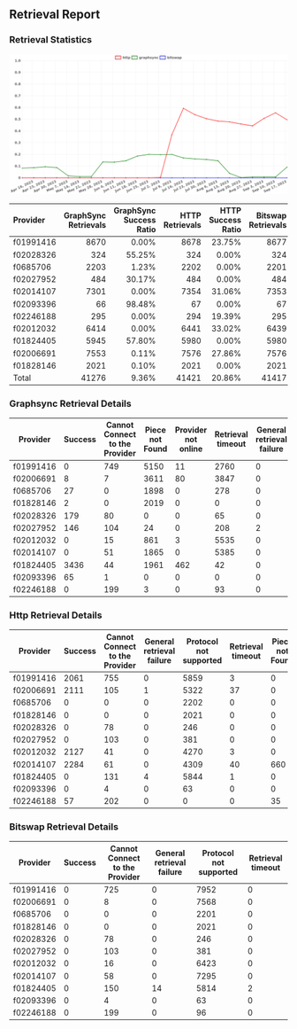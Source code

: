 ## Retrieval Report
### Retrieval Statistics
<img src="https://raw.githubusercontent.com/data-preservation-programs/filplus-checker-assets/main/filecoin-project/filecoin-plus-large-datasets/issues/1711/1695266764327.png"/>

| Provider  | GraphSync Retrievals | GraphSync Success Ratio | HTTP Retrievals | HTTP Success Ratio | Bitswap Retrievals | Bitswap Success Ratio |
| :-------- | -------------------: | ----------------------: | --------------: | -----------------: | -----------------: | --------------------: |
| f01991416 |                 8670 |                   0.00% |            8678 |             23.75% |               8677 |                 0.00% |
| f02028326 |                  324 |                  55.25% |             324 |              0.00% |                324 |                 0.00% |
| f0685706  |                 2203 |                   1.23% |            2202 |              0.00% |               2201 |                 0.00% |
| f02027952 |                  484 |                  30.17% |             484 |              0.00% |                484 |                 0.00% |
| f02014107 |                 7301 |                   0.00% |            7354 |             31.06% |               7353 |                 0.00% |
| f02093396 |                   66 |                  98.48% |              67 |              0.00% |                 67 |                 0.00% |
| f02246188 |                  295 |                   0.00% |             294 |             19.39% |                295 |                 0.00% |
| f02012032 |                 6414 |                   0.00% |            6441 |             33.02% |               6439 |                 0.00% |
| f01824405 |                 5945 |                  57.80% |            5980 |              0.00% |               5980 |                 0.00% |
| f02006691 |                 7553 |                   0.11% |            7576 |             27.86% |               7576 |                 0.00% |
| f01828146 |                 2021 |                   0.10% |            2021 |              0.00% |               2021 |                 0.00% |
| Total     |                41276 |                   9.36% |           41421 |             20.86% |              41417 |                 0.00% |

### Graphsync Retrieval Details
| Provider  | Success | Cannot Connect to the Provider | Piece not Found | Provider not online | Retrieval timeout | General retrieval failure |
| --------- | ------- | ------------------------------ | --------------- | ------------------- | ----------------- | ------------------------- |
| f01991416 | 0       | 749                            | 5150            | 11                  | 2760              | 0                         |
| f02006691 | 8       | 7                              | 3611            | 80                  | 3847              | 0                         |
| f0685706  | 27      | 0                              | 1898            | 0                   | 278               | 0                         |
| f01828146 | 2       | 0                              | 2019            | 0                   | 0                 | 0                         |
| f02028326 | 179     | 80                             | 0               | 0                   | 65                | 0                         |
| f02027952 | 146     | 104                            | 24              | 0                   | 208               | 2                         |
| f02012032 | 0       | 15                             | 861             | 3                   | 5535              | 0                         |
| f02014107 | 0       | 51                             | 1865            | 0                   | 5385              | 0                         |
| f01824405 | 3436    | 44                             | 1961            | 462                 | 42                | 0                         |
| f02093396 | 65      | 1                              | 0               | 0                   | 0                 | 0                         |
| f02246188 | 0       | 199                            | 3               | 0                   | 93                | 0                         |

### Http Retrieval Details
| Provider  | Success | Cannot Connect to the Provider | General retrieval failure | Protocol not supported | Retrieval timeout | Piece not Found |
| --------- | ------- | ------------------------------ | ------------------------- | ---------------------- | ----------------- | --------------- |
| f01991416 | 2061    | 755                            | 0                         | 5859                   | 3                 | 0               |
| f02006691 | 2111    | 105                            | 1                         | 5322                   | 37                | 0               |
| f0685706  | 0       | 0                              | 0                         | 2202                   | 0                 | 0               |
| f01828146 | 0       | 0                              | 0                         | 2021                   | 0                 | 0               |
| f02028326 | 0       | 78                             | 0                         | 246                    | 0                 | 0               |
| f02027952 | 0       | 103                            | 0                         | 381                    | 0                 | 0               |
| f02012032 | 2127    | 41                             | 0                         | 4270                   | 3                 | 0               |
| f02014107 | 2284    | 61                             | 0                         | 4309                   | 40                | 660             |
| f01824405 | 0       | 131                            | 4                         | 5844                   | 1                 | 0               |
| f02093396 | 0       | 4                              | 0                         | 63                     | 0                 | 0               |
| f02246188 | 57      | 202                            | 0                         | 0                      | 0                 | 35              |

### Bitswap Retrieval Details
| Provider  | Success | Cannot Connect to the Provider | General retrieval failure | Protocol not supported | Retrieval timeout |
| --------- | ------- | ------------------------------ | ------------------------- | ---------------------- | ----------------- |
| f01991416 | 0       | 725                            | 0                         | 7952                   | 0                 |
| f02006691 | 0       | 8                              | 0                         | 7568                   | 0                 |
| f0685706  | 0       | 0                              | 0                         | 2201                   | 0                 |
| f01828146 | 0       | 0                              | 0                         | 2021                   | 0                 |
| f02028326 | 0       | 78                             | 0                         | 246                    | 0                 |
| f02027952 | 0       | 103                            | 0                         | 381                    | 0                 |
| f02012032 | 0       | 16                             | 0                         | 6423                   | 0                 |
| f02014107 | 0       | 58                             | 0                         | 7295                   | 0                 |
| f01824405 | 0       | 150                            | 14                        | 5814                   | 2                 |
| f02093396 | 0       | 4                              | 0                         | 63                     | 0                 |
| f02246188 | 0       | 199                            | 0                         | 96                     | 0                 |
